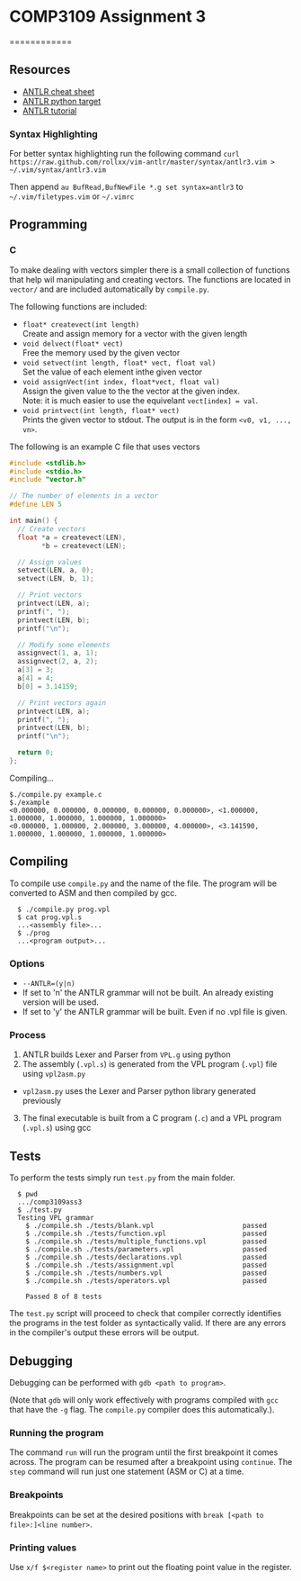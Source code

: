 # COMP3109 Assignment 3
============

## Resources
* [ANTLR cheat sheet](http://www.antlr.org/wiki/display/ANTLR3/ANTLR+Cheat+Sheet)
* [ANTLR python target](http://www.antlr.org/wiki/display/ANTLR3/Antlr3PythonTarget)
* [ANTLR tutorial](http://supportweb.cs.bham.ac.uk/docs/tutorials/docsystem/build/tutorials/antlr/antlr.html)

### Syntax Highlighting
For better syntax highlighting run the following command
```curl https://raw.github.com/rollxx/vim-antlr/master/syntax/antlr3.vim > ~/.vim/syntax/antlr3.vim```

Then append `au BufRead,BufNewFile *.g set syntax=antlr3` to `~/.vim/filetypes.vim` or `~/.vimrc`

## Programming

### C
To make dealing with vectors simpler there is a small collection of functions that help wil manipulating and creating vectors.
The functions are located in `vector/` and are included automatically by `compile.py`.

The following functions are included:
 * `float* createvect(int length)`  
   Create and assign memory for a vector with the given length
 * `void delvect(float* vect)`  
   Free the memory used by the given vector
 * `void setvect(int length, float* vect, float val)`  
   Set the value of each element inthe given vector
 * `void assignVect(int index, float*vect, float val)`  
   Assign the given value to the the vector at the given index.  
   Note: it is much easier to use the equivelant `vect[index] = val`.
 * `void printvect(int length, float* vect)`  
   Prints the given vector to stdout. The output is in the form `<v0, v1, ..., vn>`.

The following is an example C file that uses vectors
```C
#include <stdlib.h>
#include <stdio.h>
#include "vector.h"

// The number of elements in a vector
#define LEN 5

int main() {
  // Create vectors
  float *a = createvect(LEN),
        *b = createvect(LEN);

  // Assign values
  setvect(LEN, a, 0);
  setvect(LEN, b, 1);

  // Print vectors
  printvect(LEN, a);
  printf(", ");
  printvect(LEN, b);
  printf("\n");

  // Modify some elements
  assignvect(1, a, 1);
  assignvect(2, a, 2);
  a[3] = 3;
  a[4] = 4;
  b[0] = 3.14159;

  // Print vectors again
  printvect(LEN, a);
  printf(", ");
  printvect(LEN, b);
  printf("\n");

  return 0;
};
```
Compiling...
```shell
$./compile.py example.c
$./example
<0.000000, 0.000000, 0.000000, 0.000000, 0.000000>, <1.000000, 1.000000, 1.000000, 1.000000, 1.000000>
<0.000000, 1.000000, 2.000000, 3.000000, 4.000000>, <3.141590, 1.000000, 1.000000, 1.000000, 1.000000>
```

## Compiling
To compile use `compile.py` and the name of the file. The program will be converted to ASM and then compiled by gcc.
```shell
  $ ./compile.py prog.vpl
  $ cat prog.vpl.s
  ...<assembly file>...
  $ ./prog
  ...<program output>...
```
### Options
 * `--ANTLR=(y|n)`
  * If set to 'n' the ANTLR grammar will not be built. An already existing version will be used.
  * If set to 'y' the ANTLR grammar will be built. Even if no .vpl file is given.

### Process
 1. ANTLR builds Lexer and Parser from `VPL.g` using python
 2. The assembly (`.vpl.s`) is generated from the VPL program (`.vpl`) file using `vpl2asm.py`
   * `vpl2asm.py` uses the Lexer and Parser python library generated previously
 3. The final executable is built from a C program (`.c`) and a VPL program (`.vpl.s`) using gcc

## Tests
To perform the tests simply run `test.py` from the main folder.
```shell
  $ pwd
  .../comp3109ass3
  $ ./test.py
  Testing VPL grammar
    $ ./compile.sh ./tests/blank.vpl                      passed
    $ ./compile.sh ./tests/function.vpl                   passed
    $ ./compile.sh ./tests/multiple_functions.vpl         passed
    $ ./compile.sh ./tests/parameters.vpl                 passed
    $ ./compile.sh ./tests/declarations.vpl               passed
    $ ./compile.sh ./tests/assignment.vpl                 passed
    $ ./compile.sh ./tests/numbers.vpl                    passed
    $ ./compile.sh ./tests/operators.vpl                  passed

    Passed 8 of 8 tests
```

The `test.py` script will proceed to check that compiler
correctly identifies the programs in the test folder as syntactically valid.
If there are any errors in the compiler's output these errors will be output.

## Debugging
Debugging can be performed with `gdb <path to program>`.

(Note that `gdb` will only work effectively with programs compiled with `gcc` that have the `-g` flag.
The `compile.py` compiler does this automatically.).

### Running the program
The command `run` will run the program until the first breakpoint it comes across.
The program can be resumed after a breakpoint using `continue`.
The `step` command will run just one statement (ASM or C) at a time.

### Breakpoints
Breakpoints can be set at the desired positions with `break [<path to file>:]<line number>`.

### Printing values
Use `x/f $<register name>` to print out the floating point value in the register.
